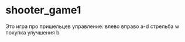 # shooter_game1
Это игра про пришельцев
управление:
влево вправо a-d
стрельба w
покупка улучшения b
